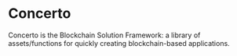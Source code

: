 # Concerto
Concerto is the Blockchain Solution Framework: a library of assets/functions for quickly creating blockchain-based applications.
